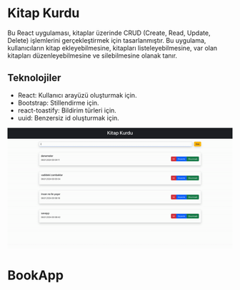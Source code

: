 <h1>Kitap Kurdu</h1>
Bu React uygulaması, kitaplar üzerinde CRUD (Create, Read, Update, Delete) işlemlerini gerçekleştirmek için tasarlanmıştır. Bu uygulama, kullanıcıların kitap ekleyebilmesine, kitapları listeleyebilmesine, var olan kitapları düzenleyebilmesine ve silebilmesine olanak tanır.

<h2>Teknolojiler</h2>

- React: Kullanıcı arayüzü oluşturmak için.
- Bootstrap: Stillendirme için.
- react-toastify: Bildirim türleri için.
- uuid: Benzersiz id oluşturmak için.

![](./public/crud.gif)
# BookApp

